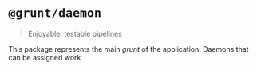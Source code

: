 # `@grunt/daemon`

> Enjoyable, testable pipelines

This package represents the main _grunt_ of the application: Daemons that can be assigned work
